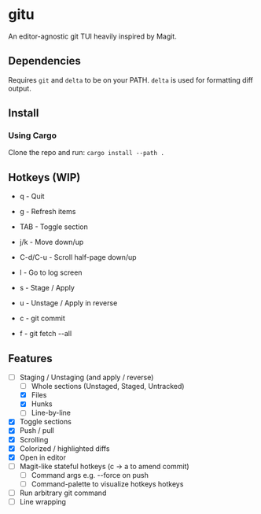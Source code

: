 # gitu
An editor-agnostic git TUI heavily inspired by Magit.

## Dependencies
Requires `git` and `delta` to be on your PATH.
`delta` is used for formatting diff output.

## Install
### Using Cargo
Clone the repo and run:
`cargo install --path .`

## Hotkeys (WIP)
- q - Quit
- g - Refresh items
- TAB - Toggle section

- j/k - Move down/up
- C-d/C-u - Scroll half-page down/up

- l - Go to log screen

- s - Stage / Apply
- u - Unstage / Apply in reverse

- c - git commit
- f - git fetch --all

## Features
- [ ] Staging / Unstaging (and apply / reverse)
  - [ ] Whole sections (Unstaged, Staged, Untracked)
  - [x] Files
  - [x] Hunks
  - [ ] Line-by-line
- [x] Toggle sections
- [x] Push / pull
- [x] Scrolling
- [x] Colorized / highlighted diffs
- [x] Open in editor
- [ ] Magit-like stateful hotkeys (c -> a to amend commit)
  - [ ] Command args e.g. --force on push
  - [ ] Command-palette to visualize hotkeys hotkeys
- [ ] Run arbitrary git command
- [ ] Line wrapping
